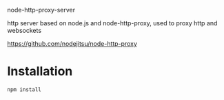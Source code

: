 node-http-proxy-server

http server based on node.js and node-http-proxy, used to proxy http and websockets

https://github.com/nodejitsu/node-http-proxy

# Installation

```sh
npm install
```

